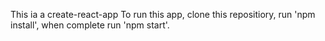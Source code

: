 This ia a create-react-app
To run this app, clone this repositiory, run 'npm install', when complete run 'npm start'.
